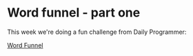 # Word funnel - part one #

This week we're doing a fun challenge from Daily Programmer:

[Word Funnel](https://www.reddit.com/r/dailyprogrammer/comments/98ufvz/20180820_challenge_366_easy_word_funnel_1/)

